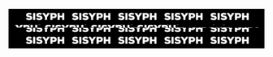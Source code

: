 <p align="center" style='width: 100%; background-color: black;'>
  <img width="480" height="76" src="https://github.com/tit-alex/tit-alex/blob/main/assets/giphygif.gif">
</p>